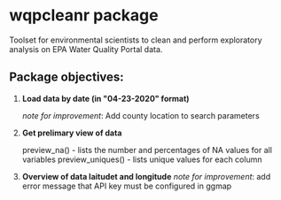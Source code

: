 # wqpcleanr package

Toolset for environmental scientists to clean and perform exploratory analysis on EPA Water Quality Portal data. 

## Package objectives:

1. __Load data by date (in "04-23-2020" format)__

     _note for improvement_: Add county location to search parameters

2. __Get prelimary view of data__

    preview_na() - lists the number and percentages of NA values for all variables
    preview_uniques() - lists unique values for each column
    
3. __Overview of data laitudet and longitude__
    _note for improvement_: add error message that API key must be configured in ggmap
 
 
